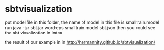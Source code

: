 # sbtvisualization

 put model file in this folder, the name of model in this file is smalltrain.model
 run 
 java -jar sbt.jar wordreps smalltrain.model sbt.json
 then you could see the sbt visualization in index
 
 the result of our example in in http://hermannity.github.io/sbtvisualization/
